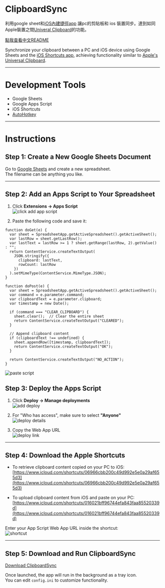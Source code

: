# ClipboardSync

利用google sheet和[iOS內建捷徑app](https://apps.apple.com/us/app/shortcuts/id915249334) 讓pc的剪貼板和 ios 裝置同步。達到如同Apple裝置之間[Univeral Clipboard](https://support.apple.com/en-us/102430)的功能。 

[點我查看中文README](./README-zh.md) 

Synchronize your clipboard between a PC and iOS device using Google Sheets and the [iOS Shortcuts app](https://apps.apple.com/us/app/shortcuts/id915249334), achieving functionality similar to [Apple's Universal Clipboard](https://support.apple.com/en-us/102430).

---

# Development Tools

- Google Sheets  
- Google Apps Script  
- iOS Shortcuts  
- [AutoHotkey](https://www.autohotkey.com/)

---

# Instructions

## Step 1: Create a New Google Sheets Document

Go to [Google Sheets](https://docs.google.com/spreadsheets/u/0/) and create a new spreadsheet.  
The filename can be anything you like.

---

## Step 2: Add an Apps Script to Your Spreadsheet

1. Click **Extensions → Apps Script**  
   ![click add app script](./images/click-app-script.png)

2. Paste the following code and save it:
```
function doGet(e) {
  var sheet = SpreadsheetApp.getActiveSpreadsheet().getActiveSheet();
  var lastRow = sheet.getLastRow();
  var lastText = lastRow >= 1 ? sheet.getRange(lastRow, 2).getValue() : "";
  return ContentService.createTextOutput(
    JSON.stringify({
      clipboard: lastText,
      rowCount: lastRow
    })
  ).setMimeType(ContentService.MimeType.JSON);
}

function doPost(e) {
  var sheet = SpreadsheetApp.getActiveSpreadsheet().getActiveSheet();
  var command = e.parameter.command;
  var clipboardText = e.parameter.clipboard;
  var timestamp = new Date();

  if (command === "CLEAR_CLIPBOARD") {
    sheet.clear();  // Clear the entire sheet
    return ContentService.createTextOutput("CLEARED");
  }

  // Append clipboard content
  if (clipboardText !== undefined) {
    sheet.appendRow([timestamp, clipboardText]);
    return ContentService.createTextOutput("OK");
  }

  return ContentService.createTextOutput("NO_ACTION");
}
```
![paste script](./images/paste-script.png)

## Step 3: Deploy the Apps Script

1. Click **Deploy → Manage deployments**  
   ![add deploy](./images/add-deploy.png)

2. For "Who has access", make sure to select **"Anyone"**  
   ![deploy details](./images/deploy-details.png)

3. Copy the Web App URL  
   ![deploy link](./images/deploy-link.png)

---

## Step 4: Download the Apple Shortcuts

- To retrieve clipboard content copied on your PC to iOS:  
  [https://www.icloud.com/shortcuts/06966cbb200c49d992e5e0a29af655d3](https://www.icloud.com/shortcuts/06966cbb200c49d992e5e0a29af655d3)

- To upload clipboard content from iOS and paste on your PC:  
  [https://www.icloud.com/shortcuts/016021bff96744efa843faa85520339d](https://www.icloud.com/shortcuts/016021bff96744efa843faa85520339d)

Enter your App Script Web App URL inside the shortcut:  
![shortcut](./images/shortcut.png)

---

## Step 5: Download and Run ClipboardSync

[Download ClipboardSync](https://github.com/y1lichen/clipboard-sync/releases/)

Once launched, the app will run in the background as a tray icon.  
You can edit `config.ini` to customize functionality.
